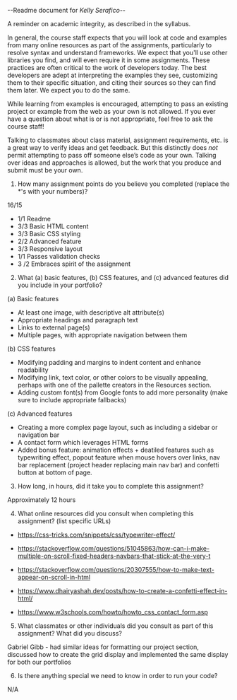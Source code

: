 --Readme document for *Kelly Serafico*--

A reminder on academic integrity, as described in the syllabus.

In general, the course staff expects that you will look at code and examples from many online resources as part of the assignments, particularly to resolve syntax and understand frameworks. We expect that you'll use other libraries you find, and will even require it in some assignments. These practices are often critical to the work of developers today. The best developers are adept at interpreting the examples they see, customizing them to their specific situation, and citing their sources so they can find them later. We expect you to do the same.

While learning from examples is encouraged, attempting to pass an existing project or example from the web as your own is not allowed. If you ever have a question about what is or is not appropriate, feel free to ask the course staff!

Talking to classmates about class material, assignment requirements, etc. is a great way to verify ideas and get feedback. But this distinctly does *not* permit attempting to pass off someone else’s code as your own. Talking over ideas and approaches is allowed, but the work that you produce and submit must be your own.

1. How many assignment points do you believe you completed (replace the *'s with your numbers)?

16/15
- 1/1 Readme
- 3/3 Basic HTML content
- 3/3 Basic CSS styling
- 2/2 Advanced feature
- 3/3 Responsive layout
- 1/1 Passes validation checks
- 3 /2 Embraces spirit of the assignment

2. What (a) basic features, (b) CSS features, and (c) advanced features did you include in your portfolio?

(a) Basic features

- At least one image, with descriptive alt attribute(s)
- Appropriate headings and paragraph text
- Links to external page(s)
- Multiple pages, with appropriate navigation between them

(b) CSS features

- Modifying padding and margins to indent content and enhance readability
- Modifying link, text color, or other colors to be visually appealing, perhaps with one of the pallette creators in the Resources section.
- Adding custom font(s) from Google fonts to add more personality (make sure to include appropriate fallbacks)

(c) Advanced features

- Creating a more complex page layout, such as including a sidebar or navigation bar
- A contact form which leverages HTML forms
- Added bonus feature: animation effects + deatiled features such as typewriting effect, popout feature when mouse hovers over links, nav bar replacement (project header replacing main nav bar) and confetti button at bottom of page.

3. How long, in hours, did it take you to complete this assignment?

Approximately 12 hours

4. What online resources did you consult when completing this assignment? (list specific URLs)

- https://css-tricks.com/snippets/css/typewriter-effect/

- https://stackoverflow.com/questions/51045863/how-can-i-make-multiple-on-scroll-fixed-headers-navbars-that-stick-at-the-very-t

- https://stackoverflow.com/questions/20307555/how-to-make-text-appear-on-scroll-in-html

- https://www.dhairyashah.dev/posts/how-to-create-a-confetti-effect-in-html/

- https://www.w3schools.com/howto/howto_css_contact_form.asp

5. What classmates or other individuals did you consult as part of this assignment? What did you discuss?

Gabriel Gibb - had similar ideas for formatting our project section, discussed how to create the grid display and implemented the same display for both our portfolios

6. Is there anything special we need to know in order to run your code?
   
N/A
